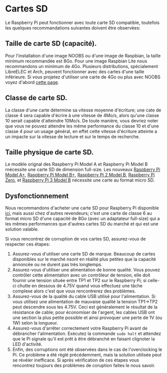 # Cartes SD

Le Raspberry Pi peut fonctionner avec toute carte SD compatible, toutefois les quelques recommandations suivantes doivent être observées:

## Taille de carte SD (capacité). 

Pour l'installation d'une image NOOBS ou d'une image de Raspbian, la taille minimum recommandée est 8Go. Pour une image Raspbian Lite nous recommandons un minimum de 4Go. Plusieurs distributions, spécialement LibreELEC et Arch, peuvent fonctionner avec des cartes d'une taille inférieure. Si vous projetez d'utiliser une carte de 4Go ou plus avec NOOBS voyez d'abord [cette page](sdxc_formatting.md).

## Classe de carte SD. 

La classe d'une carte détermine sa vitesse moyenne d'écriture; une cate de classe 4 sera capable d'écrire à une vitesse de 4Mo/s, alors qu'une classe 10 serait capable d'atteindre 10Mo/s. De toute manière, vous devriez noter que vous ne pouvez attendre les même performance du classe 10 et d'une classe 4 pour un usage général, en effet cette vitesse d'écriture atteinte a un impacte sur la vitesse de lecture et sur le temps de recherche.

## Taille physique de carte SD. 

Le modèle orignal des Raspberry Pi Model A et Raspberry Pi Model B rnécessite une carte SD de dimension full-size. Les nouveaux [Raspberry Pi Model A+](https://www.raspberrypi.org/products/raspberry-pi-1-model/), [Raspberry Pi Model B+](https://www.raspberrypi.org/products/raspberry-pi-1-model-b/), [Raspberry Pi 2 Model B](https://www.raspberrypi.org/products/raspberry-pi-2-model-b/), [Raspberry Pi Zero](https://www.raspberrypi.org/products/raspberry-pi-zero/), et [Raspberry Pi 3 Model B](https://www.raspberrypi.org/products/raspberry-pi-3-model-b/) nécessite une carte au format micro SD.

## Dysfonctionnement

Nous recommandons d'acheter une carte SD pour Raspberry Pi disponible [ici](https://shop.pimoroni.com/products/noobs-8gb-sd-card), mais aussi chez d'autres revendeurs; c'est une carte de classe 6 au format micro SD d'une capacité de 8Go (avec un adaptateur full-size) qui a les mêmes performances que d'autres cartes SD du marché et qui est une solution valable.

Si vous rencontrez de corruption de vos cartes SD, assurez-vous de respecter ces étapes:

1. Assurez-vous d'utiliser une carte SD de marque. Beaucoup de cartes disponibles sur le marché nsont en réalité plus petites que la capacité annoncée ou ne durent pas très longtemps.
2. Assurez-vous d'utiliser une alimentation de bonne qualité. Vous pouvez contrôler cette alimentation avec un contrôleur de tension, elle doit fournir une tension située entre TP1 et TP2 sur le Raspberry Pi; si celle-ci chutte en dessous de 4.75V quand vous effectuez une tâche complexe alors c'est que vous rencontrerez des problèmes.
3. Assurez-vous de la qualité du cable USB utilisé pour l'alimentation. Si vous utilisez une alimentation de mauvaise qualité la tension TP1->TP2 peut descendre sous les 4.75V. Ceci est généralement le résultat de la résistance de cable; pour économiser de l'argent, les cables USB ont une section la plus petite possible et ainsi provoquer une perte de 1V (ou 1W) selon la longueur.
4. Assurez-vous d'arrêter correctement votre Raspberry Pi avant de débrancher l'alimentation. Exécutez la commande `sudo halt` et attendez que le Pi signale qu'il est prêt à être débranché en faisant clignoter la LED d'activité.
5. Enfin, des corruptions ont été observées dans le cas de l'overclocking le Pi. Ce problème a été réglé précédemment, mais la solution utilisée peut se révéler inefficace. Si après vérification de ces étapes vous rencontrez toujours des problèmes de coruption faites le nous savoir.
